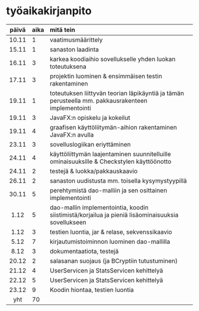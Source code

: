 # työaikakirjanpito

| päivä | aika | mitä tein  |
| :----:|:-----| :-----|
| 10.11 | 1    | vaatimusmäärittely|
| 15.11 | 1    | sanaston laadinta |
| 16.11 | 3    | karkea koodiaihio sovellukselle yhden luokan toteutuksena |
| 17.11 | 3    | projektin luominen & ensimmäisen testin rakentaminen |
| 19.11 | 1    | toteutuksen liittyvän teorian läpikäyntiä ja tämän perusteella mm. pakkausrakenteen implementointi |
| 19.11 | 3    | JavaFX:n opiskelu ja kokeilut |
| 19.11 | 4    | graafisen käyttöliitymän-aihion rakentaminen JavaFX:n avulla |
| 23.11 | 3    | sovelluslogiikan eriyttäminen |
| 24.11 | 4    | käyttöliittymän laajentaminen suunnitelluille ominaisuuksille & Checkstylen käyttöönotto |
| 24.11 | 2    | testejä & luokka/pakkauskaavio |
| 26.11 | 2    | sanaston uudistusta mm. toisella kysymystyypillä |
| 30.11 | 5    | perehtymistä dao-malliin ja sen osittainen implementointi |
| 1.12  | 5    | dao-mallin implementointia, koodin siistimistä/korjailua ja pieniä lisäominaisuuksia sovellukseen |
| 1.12  | 3    | testien luontia, jar & relase, sekvenssikaavio |
| 5.12  | 7    | kirjautumistoiminnon luominen dao-mallilla |
| 8.12  | 3    | dokumentaatiota, testejä |
| 20.12 | 2    | salasanan suojaus (ja BCryptiin tutustuminen)|
| 21.12 | 4    | UserServicen ja StatsServicen kehittelyä |
| 22.12 | 5    | UserServicen ja StatsServicen kehittelyä |
| 23.12 | 9    | Koodin hiontaa, testien luontia |
| yht   | 70   |  | 
